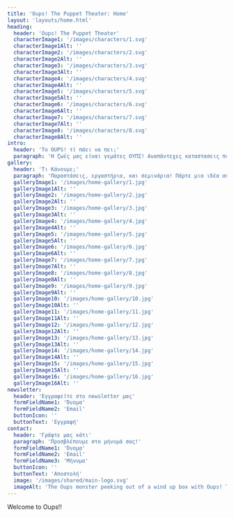 ```yaml
---
title: 'Oups! The Puppet Theater: Home'
layout: 'layouts/home.html'
heading:
  header: 'Oups! The Puppet Theater'
  characterImage1: '/images/characters/1.svg'
  characterImage1Alt: ''
  characterImage2: '/images/characters/2.svg'
  characterImage2Alt: ''
  characterImage3: '/images/characters/3.svg'
  characterImage3Alt: ''
  characterImage4: '/images/characters/4.svg'
  characterImage4Alt: ''
  characterImage5: '/images/characters/5.svg'
  characterImage5Alt: ''
  characterImage6: '/images/characters/6.svg'
  characterImage6Alt: ''
  characterImage7: '/images/characters/7.svg'
  characterImage7Alt: ''
  characterImage8: '/images/characters/8.svg'
  characterImage8Alt: ''
intro:
  header: 'Το OUPS! τί πάει να πει;'
  paragraph: 'Η ζωές μας είναι γεμάτες ΟΥΠΣ! Αναπάντεχες καταστασεις που μας κρατάνε πάντα σε εγρήγορση. Με την καρδιά ανοιχτή ψαχνουμε την χαρά σε όσα ΟΥΠΣ! Και αν προκύψουν και τα μεταμορφώνουμε σε γνώση και παιχνίδι. Έσύ πόσα ΟΥΠΣ! έχεις κάνει σήμερα?!'
gallery:
  header: 'Τι Κάνουμε;'
  paragraph: 'Παραστάσεις, εργαστήρια, και σεμινάρια! Πάρτε μια ιδέα από τη δουλειά μας.'
  galleryImage1: '/images/home-gallery/1.jpg'
  galleryImage1Alt: ''
  galleryImage2: '/images/home-gallery/2.jpg'
  galleryImage2Alt: ''
  galleryImage3: '/images/home-gallery/3.jpg'
  galleryImage3Alt: ''
  galleryImage4: '/images/home-gallery/4.jpg'
  galleryImage4Alt: ''
  galleryImage5: '/images/home-gallery/5.jpg'
  galleryImage5Alt: ''
  galleryImage6: '/images/home-gallery/6.jpg'
  galleryImage6Alt: ''
  galleryImage7: '/images/home-gallery/7.jpg'
  galleryImage7Alt: ''
  galleryImage8: '/images/home-gallery/8.jpg'
  galleryImage8Alt: ''
  galleryImage9: '/images/home-gallery/9.jpg'
  galleryImage9Alt: ''
  galleryImage10: '/images/home-gallery/10.jpg'
  galleryImage10Alt: ''
  galleryImage11: '/images/home-gallery/11.jpg'
  galleryImage11Alt: ''
  galleryImage12: '/images/home-gallery/12.jpg'
  galleryImage12Alt: ''
  galleryImage13: '/images/home-gallery/13.jpg'
  galleryImage13Alt: ''
  galleryImage14: '/images/home-gallery/14.jpg'
  galleryImage14Alt: ''
  galleryImage15: '/images/home-gallery/15.jpg'
  galleryImage15Alt: ''
  galleryImage16: '/images/home-gallery/16.jpg'
  galleryImage16Alt: ''
newsletter:
  header: 'Εγγραφείτε στο newsletter μας'
  formFieldName1: 'Όνομα'
  formFieldName2: 'Email'
  buttonIcon: ''
  buttonText: 'Εγγραφή'
contact:
  header: 'Γράψτε μας κάτι'
  paragraph: 'Προσβλέπουμε στο μήνυμά σας!'
  formFieldName1: 'Όνομα'
  formFieldName2: 'Email'
  formFieldName3: 'Μήνυμα'
  buttonIcon: ''
  buttonText: 'Αποστολή'
  image: '/images/shared/main-logo.svg'
  imageAlt: 'The Oups monster peeking out of a wind up box with Oups! The Puppet Theater written on the box.'
---
```


Welcome to Oups!!